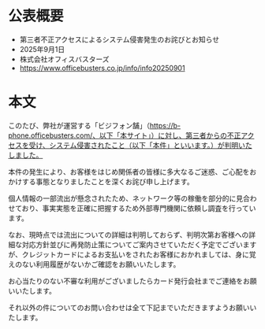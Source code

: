 # 公表概要
- 第三者不正アクセスによるシステム侵害発生のお詫びとお知らせ
- 2025年9月1日
- 株式会社オフィスバスターズ
- https://www.officebusters.co.jp/info/info20250901

# 本文
このたび、弊社が運営する「ビジフォン舗」（https://b-phone.officebusters.com/、以下「本サイト」）に対し、第三者からの不正アクセスを受け、システム侵害されたこと（以下「本件」といいます。）が判明いたしました。

本件の発生により、お客様をはじめ関係者の皆様に多大なるご迷惑、ご心配をおかけする事態となりましたことを深くお詫び申し上げます。

個人情報の一部流出が懸念されたため、ネットワーク等の稼働を部分的に見合わせており、事実実態を正確に把握するため外部専門機関に依頼し調査を行っています。

なお、現時点では流出についての詳細は判明しておらず、判明次第お客様への詳細な対応方針並びに再発防止策についてご案内させていただく予定でございますが、クレジットカードによるお支払いをされたお客様におかれましては、身に覚えのない利用履歴がないかご確認をお願いいたします。

お心当たりのない不審な利用がございましたらカード発行会社までご連絡をお願いいたします。

それ以外の件についてのお問い合わせは全て下記までいただきますようお願いいたします。
